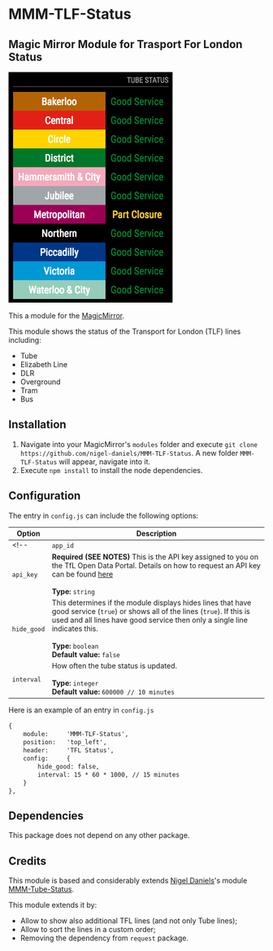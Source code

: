 # MMM-TLF-Status 
## Magic Mirror Module for Trasport For London Status

![TFL status](tube.png "TFL status.")

This a module for the [MagicMirror](https://github.com/MichMich/MagicMirror).  

This module shows the status of the Transport for London (TLF) lines including:
- Tube
- Elizabeth Line
- DLR
- Overground
- Tram
- Bus


## Installation
1. Navigate into your MagicMirror's `modules` folder and execute `git clone https://github.com/nigel-daniels/MMM-TLF-Status`.  A new folder `MMM-TLF-Status` will appear, navigate into it.
2. Execute `npm install` to install the node dependencies.

## Configuration
The entry in `config.js` can include the following options:

|Option|Description|
|---|---|
<!-- |`app_id`|**Required (SEE NOTES)** This is the App ID assigned to you on the TfL Open Data Portal.  Details on how to request an App ID can be found [here](https://api-portal.tfl.gov.uk/docs)<br><br>**Type:** `string`<br>|
|`api_key`|**Required (SEE NOTES)** This is the API key assigned to you on the TfL Open Data Portal.  Details on how to request an API key can be found [here](https://api-portal.tfl.gov.uk/docs)<br><br>**Type:** `string`<br>| -->
|`hide_good`| This determines if the module displays hides lines that have good service (`true`) or shows all of the lines (`true`). If this is used and all lines have good service then only a single line indicates this. <br><br>**Type:** `boolean`<br>**Default value:** `false`|
|`interval`| How often the tube status is updated.<br><br>**Type:** `integer`<br>**Default value:** `600000 // 10 minutes`|

Here is an example of an entry in `config.js`
```
{
    module:		'MMM-TLF-Status',
    position:	'top_left',
    header:		'TFL Status',
    config:		{
        hide_good: false,
        interval: 15 * 60 * 1000, // 15 minutes
    }
},
```

## Dependencies
This package does not depend on any other package.


## Credits
This module is based and considerably extends [Nigel Daniels](https://github.com/nigel-daniels/)'s module [MMM-Tube-Status](https://github.com/nigel-daniels/MMM-Tube-Status).

This module extends it by:
- Allow to show also additional TFL lines (and not only Tube lines);
- Allow to sort the lines in a custom order;
- Removing the dependency from `request` package.
